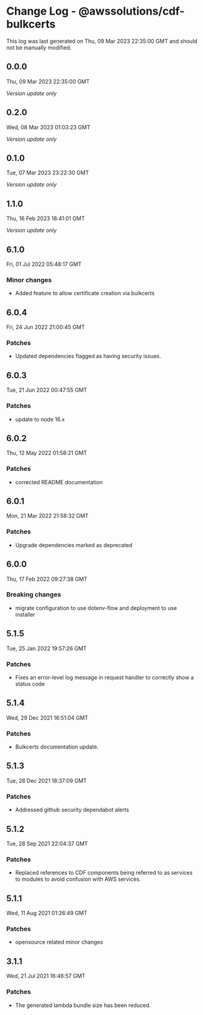 # Change Log - @awssolutions/cdf-bulkcerts

This log was last generated on Thu, 09 Mar 2023 22:35:00 GMT and should not be manually modified.

## 0.0.0

Thu, 09 Mar 2023 22:35:00 GMT

_Version update only_

## 0.2.0

Wed, 08 Mar 2023 01:03:23 GMT

_Version update only_

## 0.1.0

Tue, 07 Mar 2023 23:22:30 GMT

_Version update only_

## 1.1.0

Thu, 16 Feb 2023 18:41:01 GMT

_Version update only_

## 6.1.0

Fri, 01 Jul 2022 05:48:17 GMT

### Minor changes

- Added feature to allow certificate creation via bulkcerts

## 6.0.4

Fri, 24 Jun 2022 21:00:45 GMT

### Patches

- Updated dependencies flagged as having security issues.

## 6.0.3

Tue, 21 Jun 2022 00:47:55 GMT

### Patches

- update to node 16.x

## 6.0.2

Thu, 12 May 2022 01:58:21 GMT

### Patches

- corrected README documentation

## 6.0.1

Mon, 21 Mar 2022 21:58:32 GMT

### Patches

- Upgrade dependencies marked as deprecated

## 6.0.0

Thu, 17 Feb 2022 09:27:38 GMT

### Breaking changes

- migrate configuration to use dotenv-flow and deployment to use installer

## 5.1.5

Tue, 25 Jan 2022 19:57:26 GMT

### Patches

- Fixes an error-level log message in request handler to correctly show a status code

## 5.1.4

Wed, 29 Dec 2021 16:51:04 GMT

### Patches

- Bulkcerts documentation update.

## 5.1.3

Tue, 28 Dec 2021 18:37:09 GMT

### Patches

- Addressed github security dependabot alerts

## 5.1.2

Tue, 28 Sep 2021 22:04:37 GMT

### Patches

- Replaced references to CDF components being referred to as services to modules to avoid confusion with AWS services.

## 5.1.1

Wed, 11 Aug 2021 01:26:49 GMT

### Patches

- opensource related minor changes

## 3.1.1

Wed, 21 Jul 2021 16:46:57 GMT

### Patches

- The generated lambda bundle size has been reduced.
